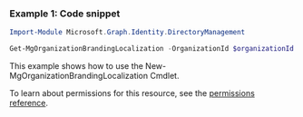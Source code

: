 ### Example 1: Code snippet

```powershellImport-Module Microsoft.Graph.Identity.DirectoryManagement

Get-MgOrganizationBrandingLocalization -OrganizationId $organizationId
```
This example shows how to use the New-MgOrganizationBrandingLocalization Cmdlet.
To learn about permissions for this resource, see the [permissions reference](/graph/permissions-reference).

